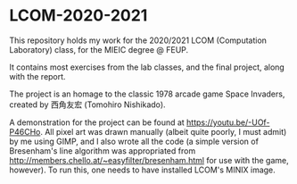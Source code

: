 # LCOM-2020-2021
This repository holds my work for the 2020/2021 LCOM (Computation Laboratory) class, for the MIEIC degree @ FEUP.

It contains most exercises from the lab classes, and the final project, along with the report.

The project is an homage to the classic 1978 arcade game Space Invaders, created by 西角友宏 (Tomohiro Nishikado).

A demonstration for the project can be found at https://youtu.be/-UOf-P46CHo.
All pixel art was drawn manually (albeit quite poorly, I must admit) by me using GIMP, and I also wrote all the code (a simple version of Bresenham's line algorithm was appropriated from http://members.chello.at/~easyfilter/bresenham.html for use with the game, however).
To run this, one needs to have installed LCOM's MINIX image.
